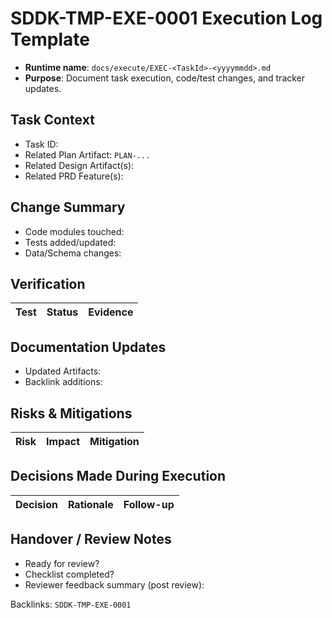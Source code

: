 # SDDK-TMP-EXE-0001 Execution Log Template

- **Runtime name**: `docs/execute/EXEC-<TaskId>-<yyyymmdd>.md`
- **Purpose**: Document task execution, code/test changes, and tracker updates.

## Task Context
- Task ID:
- Related Plan Artifact: `PLAN-...`
- Related Design Artifact(s):
- Related PRD Feature(s):

## Change Summary
- Code modules touched:
- Tests added/updated:
- Data/Schema changes:

## Verification
| Test | Status | Evidence |
| --- | --- | --- |

## Documentation Updates
- Updated Artifacts:
- Backlink additions:

## Risks & Mitigations
| Risk | Impact | Mitigation |
| --- | --- | --- |

## Decisions Made During Execution
| Decision | Rationale | Follow-up |
| --- | --- | --- |

## Handover / Review Notes
- Ready for review?
- Checklist completed?
- Reviewer feedback summary (post review):

Backlinks: `SDDK-TMP-EXE-0001`
